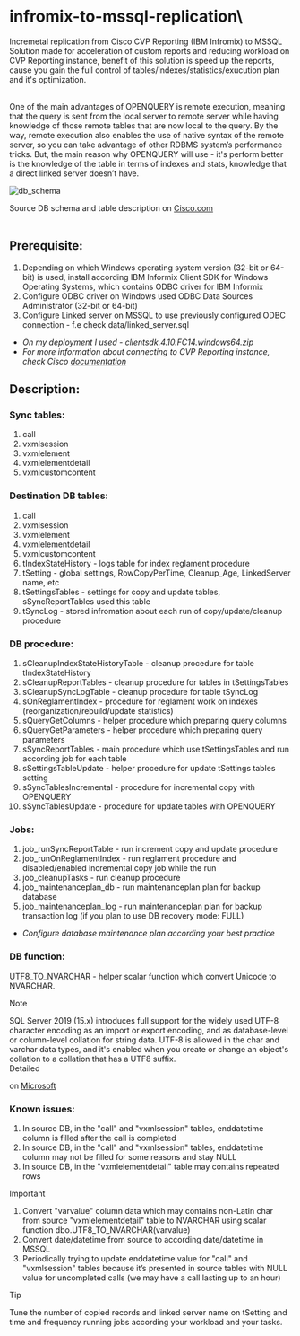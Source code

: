 # infromix-to-mssql-replication\

Incremetal replication from Cisco CVP Reporting (IBM Infromix) to MSSQL\
Solution made for acceleration of custom reports and reducing workload on CVP Reporting instance, benefit of this
solution is speed up the reports, cause you gain the full control of tables/indexes/statistics/exucution plan and it's
optimization.
<br>
<br>

One of the main advantages of OPENQUERY is remote execution, meaning that the query is sent from the local server to
remote server while having knowledge of those remote tables that are now local to the query. By the way, remote
execution also enables the use of native syntax of the remote server, so you can take advantage of other RDBMS system’s
performance tricks. But, the main reason why OPENQUERY will use - it's perform better is the knowledge of the table in
terms of indexes and stats, knowledge that a direct linked server doesn’t have.

![db_schema](https://github.com/pavelekshin/infromix-to-mssql-replication/blob/main/pic/db_schema.png)

Source DB schema and table description
on [Cisco.com](https://www.cisco.com/c/en/us/td/docs/voice_ip_comm/cust_contact/contact_center/customer_voice_portal/cvp12_0/configuration/guide/ccvp_b_reporting-guide-for-cvp-1201/ccvp_b_reporting-guide-for-cvp-1201_chapter_0100.html) <br>
<br>

## Prerequisite:

1. Depending on which Windows operating system version (32-bit or 64-bit) is used, install according IBM Informix Client
   SDK for Windows Operating Systems, which contains ODBC driver for IBM Informix
1. Configure ODBC driver on Windows used ODBC Data Sources Administrator (32-bit or 64-bit)
1. Configure Linked server on MSSQL to use previously configured ODBC connection - f.e check data/linked_server.sql

* _On my deployment I used - clientsdk.4.10.FC14.windows64.zip_
* _For more information about connecting to CVP Reporting instance, check
  Cisco [documentation](https://www.cisco.com/c/en/us/td/docs/voice_ip_comm/cust_contact/contact_center/customer_voice_portal/cvp12_0/configuration/guide/ccvp_b_reporting-guide-for-cvp-1201/ccvp_b_reporting-guide-for-cvp-1201_chapter_010.html#task_98BAFAACB233B9D2CF42DAACE1C8DF84)_

## Description:

### Sync tables:

1. call
1. vxmlsession
1. vxmlelement
1. vxmlelementdetail
1. vxmlcustomcontent

### Destination DB tables:

1. call
1. vxmlsession
1. vxmlelement
1. vxmlelementdetail
1. vxmlcustomcontent
1. tIndexStateHistory - logs table for index reglament procedure
1. tSetting - global settings, RowCopyPerTime, Cleanup_Age, LinkedServer name, etc
1. tSettingsTables - settings for copy and update tables, sSyncReportTables used this table
1. tSyncLog - stored infromation about each run of copy/update/cleanup procedure

### DB procedure:

1. sCleanupIndexStateHistoryTable - cleanup procedure for table tIndexStateHistory
1. sCleanupReportTables - cleanup procedure for tables in tSettingsTables
1. sCleanupSyncLogTable - cleanup procedure for table tSyncLog
1. sOnReglamentIndex - procedure for reglament work on indexes (reorganization/rebuild/update statistics)
1. sQueryGetColumns - helper procedure which preparing query columns
1. sQueryGetParameters - helper procedure which preparing query parameters
1. sSyncReportTables - main procedure which use tSettingsTables and run according job for each table
1. sSettingsTableUpdate - helper procedure for update tSettings tables setting
1. sSyncTablesIncremental - procedure for incremental copy with OPENQUERY
1. sSyncTablesUpdate - procedure for update tables with OPENQUERY

### Jobs:

1. job_runSyncReportTable - run increment copy and update procedure
1. job_runOnReglamentIndex - run reglament procedure and disabled/enabled incremental copy job while the run
1. job_cleanupTasks - run cleanup procedure
1. job_maintenanceplan_db - run maintenanceplan plan for backup database
1. job_maintenanceplan_log - run maintenanceplan plan for backup transaction log (if you plan to use DB recovery mode:
   FULL)

* _Configure database maintenance plan according your best practice_

### DB function:

UTF8_TO_NVARCHAR - helper scalar function which convert Unicode to NVARCHAR.

> [!NOTE]
> SQL Server 2019 (15.x) introduces full support for the widely used UTF-8 character encoding as an import or export
> encoding, and as database-level or column-level collation for string data. UTF-8 is allowed in the char and varchar
> data
> types, and it's enabled when you create or change an object's collation to a collation that has a UTF8 suffix.\
> Detailed
>
on [Microsoft](https://learn.microsoft.com/en-us/sql/relational-databases/collations/collation-and-unicode-support?view=sql-server-ver16#utf8)

### Known issues:

1. In source DB, in the "call" and "vxmlsession" tables, enddatetime column is filled after the call is completed
2. In source DB, in the "call" and "vxmlsession" tables, enddatetime column may not be filled for some reasons and stay
   NULL
3. In source DB, in the "vxmlelementdetail" table may contains repeated rows

> [!IMPORTANT]
> 1. Convert "varvalue" column data which may contains non-Latin char from source "vxmlelementdetail" table to NVARCHAR
     using scalar function dbo.UTF8_TO_NVARCHAR(varvalue)
> 1. Convert date/datetime from source to according date/datetime in MSSQL
> 1. Periodically trying to update enddatetime value for "call" and "vxmlsession" tables because it’s presented in
     source tables with NULL value for uncompleted calls (we may have a call lasting up to an hour)

> [!TIP]
> Tune the number of copied records and linked server name on tSetting and time and frequency running jobs according
> your workload and your tasks.
